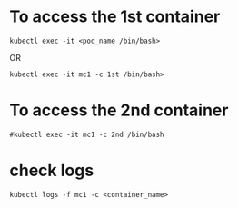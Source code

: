 # To access the 1st container 

```kubectl exec -it <pod_name /bin/bash>```

OR 

```kubectl exec -it mc1 -c 1st /bin/bash>```

# To access the 2nd container 

```#kubectl exec -it mc1 -c 2nd /bin/bash```


# check logs 

```kubectl logs -f mc1 -c <container_name>```
